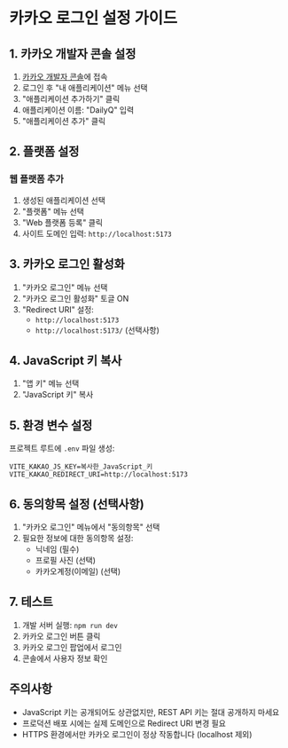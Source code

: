 # 카카오 로그인 설정 가이드

## 1. 카카오 개발자 콘솔 설정

1. [카카오 개발자 콘솔](https://developers.kakao.com/)에 접속
2. 로그인 후 "내 애플리케이션" 메뉴 선택
3. "애플리케이션 추가하기" 클릭
4. 애플리케이션 이름: "DailyQ" 입력
5. "애플리케이션 추가" 클릭

## 2. 플랫폼 설정

### 웹 플랫폼 추가
1. 생성된 애플리케이션 선택
2. "플랫폼" 메뉴 선택
3. "Web 플랫폼 등록" 클릭
4. 사이트 도메인 입력: `http://localhost:5173`

## 3. 카카오 로그인 활성화

1. "카카오 로그인" 메뉴 선택
2. "카카오 로그인 활성화" 토글 ON
3. "Redirect URI" 설정:
   - `http://localhost:5173`
   - `http://localhost:5173/` (선택사항)

## 4. JavaScript 키 복사

1. "앱 키" 메뉴 선택
2. "JavaScript 키" 복사

## 5. 환경 변수 설정

프로젝트 루트에 `.env` 파일 생성:

```env
VITE_KAKAO_JS_KEY=복사한_JavaScript_키
VITE_KAKAO_REDIRECT_URI=http://localhost:5173
```

## 6. 동의항목 설정 (선택사항)

1. "카카오 로그인" 메뉴에서 "동의항목" 선택
2. 필요한 정보에 대한 동의항목 설정:
   - 닉네임 (필수)
   - 프로필 사진 (선택)
   - 카카오계정(이메일) (선택)

## 7. 테스트

1. 개발 서버 실행: `npm run dev`
2. 카카오 로그인 버튼 클릭
3. 카카오 로그인 팝업에서 로그인
4. 콘솔에서 사용자 정보 확인

## 주의사항

- JavaScript 키는 공개되어도 상관없지만, REST API 키는 절대 공개하지 마세요
- 프로덕션 배포 시에는 실제 도메인으로 Redirect URI 변경 필요
- HTTPS 환경에서만 카카오 로그인이 정상 작동합니다 (localhost 제외)
